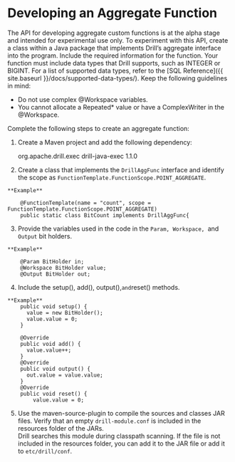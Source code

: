# Developing an Aggregate Function
The API for developing aggregate custom functions is at the alpha stage and intended for experimental use only. To experiment with this API, create a class within a Java package that implements Drill’s aggregate
interface into the program. Include the required information for the function.
Your function must include data types that Drill supports, such as INTEGER or
BIGINT. For a list of supported data types, refer to the [SQL Reference]({{ site.baseurl }}/docs/supported-data-types/). Keep the following guidelines in mind:

* Do not use complex @Workspace variables. 
* You cannot allocate a Repeated* value or have a ComplexWriter in the @Workspace.

Complete the following steps to create an aggregate function:

  1. Create a Maven project and add the following dependency:
  
		<dependency>
		<groupId>org.apache.drill.exec</groupId>
		<artifactId>drill-java-exec</artifactId>
		<version>1.1.0</version>
		</dependency>
  2. Create a class that implements the `DrillAggFunc` interface and identify the scope as `FunctionTemplate.FunctionScope.POINT_AGGREGATE`.

	**Example**
	
		@FunctionTemplate(name = "count", scope = FunctionTemplate.FunctionScope.POINT_AGGREGATE)
		public static class BitCount implements DrillAggFunc{
  3. Provide the variables used in the code in the `Param, Workspace, `and `Output` bit holders.

	**Example**
	
		@Param BitHolder in;
		@Workspace BitHolder value;
		@Output BitHolder out;
  4. Include the setup(), add(), output(),` and `reset() methods.  

    **Example**
        public void setup() {
          value = new BitHolder(); 
          value.value = 0;
        }
         
        @Override
        public void add() {
          value.value++;
        }
        @Override
        public void output() {
          out.value = value.value;
        }
        @Override
        public void reset() {
            value.value = 0;
  5. Use the maven-source-plugin to compile the sources and classes JAR files. Verify that an empty `drill-module.conf` is included in the resources folder of the JARs.   
Drill searches this module during classpath scanning. If the file is not
included in the resources folder, you can add it to the JAR file or add it to
`etc/drill/conf`.
